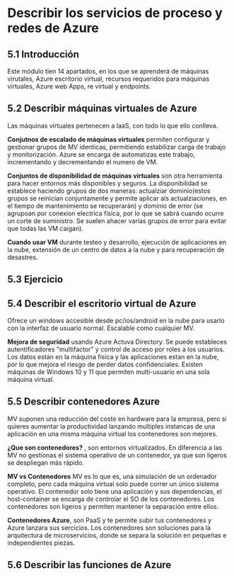# Describir los servicios de proceso y redes de Azure

## 5.1 Introducción

Este módulo tien 14 apartados, en los que se aprenderá de máquinas virutales, Azure escritorio virtual, recursos requeridos para máquinas virtuales, Azure web Apps, re virtual y endpoints.

## 5.2 Describir máquinas virtuales de Azure

Las máquinas virtuales pertenecen a IaaS, con todo lo que ello conlleva. 

**Conjutnos de escalado de máquinas virtuales** permiten configurar y gestionar grupos de MV identicas, permitiendo estabilizar carga de trabajo y monitorización. Azure se encarga de automatizas este trabajo, incrementando y decrementando el numero de VM.

**Conjuntos de disponibilidad de máquinas virtuales** son otra herramienta para hacer entornos más disponibles y seguros. La disponibilidad se establece haciendo grupos de dos maneras: actualziar dominio(estos grupos se reinician conjuntamente y permite aplicar als actualziaciones, en el tiempo de mantenimiento se recuperarán) y dominio de error (se agrupoan por conexion electrica física, por lo que se sabrá cuando ocurre un corte de suministro. Se suelen ahacer varias grupos de error para evitar que todas las VM caigan).

**Cuando usar VM** durante testeo y desarrollo, ejecución de aplicaciones en la nube, extensión de un centro de datos a la nube y para recuperación de desastres.

## 5.3 Ejercicio

## 5.4 Describir el escritorio virtual de Azure

Ofrece un windows accesible desde pc/ios/android en la nube para usarlo con la interfaz de usuario normal. Escalable como cualquier MV.

**Mejora de seguridad** usando Azure Actuva Directory. Se puede estableces autentificadores "multifactor" y control de acceso por roles a los usuarios. Los datos estan en la máquina fisica y las aplicaciones estan en la nube, por lo que mejora el riesgo de perder datos confidenciales. Existen máquinas de Windows 10 y 11 que permiten multi-usuario en una sola máquina virtual.

## 5.5 Describir contenedores Azure

MV suponen una reducción del coste en hardware para la empresa, pero si quieres aumentar la productividad lanzando multiples instancas de una aplicación en una misma máquina virtual los contenedores son mejores.

**¿Que son contenedores?** , son entornos virtualizados. En diferencia a las MV no gestionas el sistema operativo de un contenedor, ya que son ligeros se despliegan más rápido. 

**MV vs Contenedores** MV es lo que es, una simulación de un ordenador completo, pero cada máquina virtual solo puede correr un único sistema operativo. El contenedor solo tiene una aplicación y sus dependencias, el host-container se encarga de controlar el SO de los contenedores. Los contenedores son ligeros y permiten mantener la separación entre ellos. 

**Contenedores Azure**, son PaaS y te permite subir tus contenedores y Azure lanzara sus sercicios. Los contenedores son soluciones para la arquitectura de microservicios, donde se separa la solución en pequeñas e independientes piezas.

## 5.6 Describir las funciones de Azure

